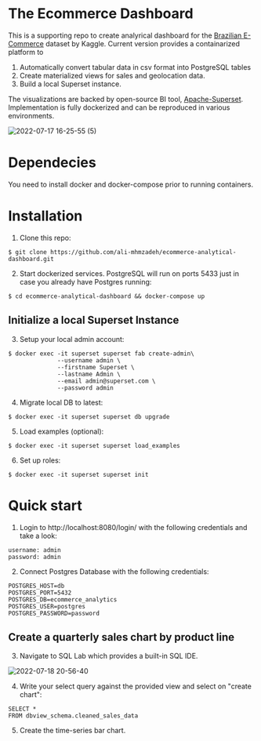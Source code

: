 # The Ecommerce Dashboard
This is a supporting repo to create analyrical dashboard for the [Brazilian E-Commerce](https://www.kaggle.com/datasets/olistbr/brazilian-ecommerce) dataset by Kaggle. Current version provides a containarized platform to 
1. Automatically convert tabular data in csv format into PostgreSQL tables 
2. Create materialized views for sales and geolocation data.
3. Build a local Superset instance.

The visualizations are backed by open-source BI tool, [Apache-Superset](https://superset.apache.org/). Implementation is fully dockerized and can be reproduced in various environments. 

![2022-07-17 16-25-55 (5)](https://user-images.githubusercontent.com/59216368/179426482-de72b9de-8e2f-4c02-9787-1cc4459201de.gif)

# Dependecies
You need to install docker and docker-compose prior to running containers.


# Installation
1. Clone this repo:
```
$ git clone https://github.com/ali-mhmzadeh/ecommerce-analytical-dashboard.git
```

2. Start dockerized services. PostgreSQL will run on ports 5433 just in case you already have Postgres running: 
```
$ cd ecommerce-analytical-dashboard && docker-compose up
```

## Initialize a local Superset Instance
3. Setup your local admin account:

```
$ docker exec -it superset superset fab create-admin\
              --username admin \
              --firstname Superset \
              --lastname Admin \
              --email admin@superset.com \
              --password admin
```

4. Migrate local DB to latest:
```
$ docker exec -it superset superset db upgrade
```
5. Load examples (optional):
```
$ docker exec -it superset superset load_examples
```
6. Set up roles:
```
$ docker exec -it superset superset init
```

# Quick start

1. Login to http://localhost:8080/login/ with the following credentials and take a look:
```
username: admin
password: admin
```
2. Connect Postgres Database with the following credentials:
```
POSTGRES_HOST=db
POSTGRES_PORT=5432
POSTGRES_DB=ecommerce_analytics
POSTGRES_USER=postgres
POSTGRES_PASSWORD=password
```

## Create a quarterly sales chart by product line
3. Navigate to SQL Lab which provides a built-in SQL IDE. 

![2022-07-18 20-56-40](https://user-images.githubusercontent.com/59216368/179642702-f7e3494a-2ff7-4c26-adcc-ef5c9a04292d.gif)

4. Write your select query against the provided view and select on "create chart":
```
SELECT *
FROM dbview_schema.cleaned_sales_data 
```

5. Create the time-series bar chart.









